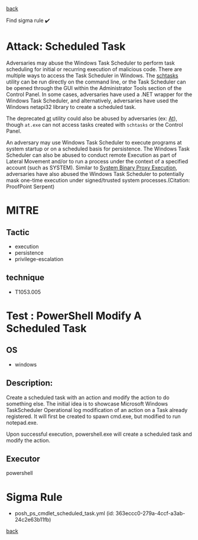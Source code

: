 
[back](../index.md)

Find sigma rule :heavy_check_mark: 

# Attack: Scheduled Task 

Adversaries may abuse the Windows Task Scheduler to perform task scheduling for initial or recurring execution of malicious code. There are multiple ways to access the Task Scheduler in Windows. The [schtasks](https://attack.mitre.org/software/S0111) utility can be run directly on the command line, or the Task Scheduler can be opened through the GUI within the Administrator Tools section of the Control Panel. In some cases, adversaries have used a .NET wrapper for the Windows Task Scheduler, and alternatively, adversaries have used the Windows netapi32 library to create a scheduled task.

The deprecated [at](https://attack.mitre.org/software/S0110) utility could also be abused by adversaries (ex: [At](https://attack.mitre.org/techniques/T1053/002)), though <code>at.exe</code> can not access tasks created with <code>schtasks</code> or the Control Panel.

An adversary may use Windows Task Scheduler to execute programs at system startup or on a scheduled basis for persistence. The Windows Task Scheduler can also be abused to conduct remote Execution as part of Lateral Movement and/or to run a process under the context of a specified account (such as SYSTEM). Similar to [System Binary Proxy Execution](https://attack.mitre.org/techniques/T1218), adversaries have also abused the Windows Task Scheduler to potentially mask one-time execution under signed/trusted system processes.(Citation: ProofPoint Serpent)

# MITRE
## Tactic
  - execution
  - persistence
  - privilege-escalation


## technique
  - T1053.005


# Test : PowerShell Modify A Scheduled Task
## OS
  - windows


## Description:
Create a scheduled task with an action and modify the action to do something else. The initial idea is to showcase Microsoft Windows TaskScheduler Operational log modification of an action on a Task already registered. 
It will first be created to spawn cmd.exe, but modified to run notepad.exe.

Upon successful execution, powershell.exe will create a scheduled task and modify the action. 


## Executor
powershell

# Sigma Rule
 - posh_ps_cmdlet_scheduled_task.yml (id: 363eccc0-279a-4ccf-a3ab-24c2e63b11fb)



[back](../index.md)
